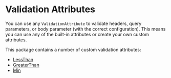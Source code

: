 # Validation Attributes

You can use any `ValidationAttribute` to validate headers, query parameters, or body parameter (with the correct configuration). This means you can use any of the built-in attributes or create your own custom attributes.

This package contains a number of custom validation attributes:

- [LessThan](./LessThanAttribute.md)
- [GreaterThan](./GreaterThanAttribute.md)
- [Min](./MinAttribute.md)
